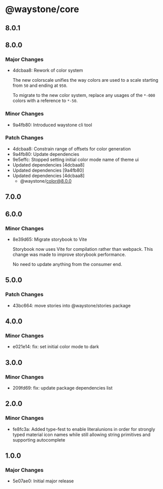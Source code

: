# @waystone/core

## 8.0.1

## 8.0.0

### Major Changes

- 4dcbaa8: Rework of color system

  The new colorscale unifies the way colors are used to a scale starting from `50`
  and ending at `950`.

  To migrate to the new color system, replace any usages of the `*-000` colors
  with a reference to `*-50`.

### Minor Changes

- 9a4fb80: Introduced waystone cli tool

### Patch Changes

- 4dcbaa8: Constrain range of offsets for color generation
- 9a4fb80: Update dependencies
- 9e5effc: Stopped setting initial color mode name of theme ui
- Updated dependencies [4dcbaa8]
- Updated dependencies [9a4fb80]
- Updated dependencies [4dcbaa8]
  - @waystone/color@8.0.0

## 7.0.0

## 6.0.0

### Minor Changes

- 8e39d65: Migrate storybook to Vite

  Storybook now uses Vite for compilation rather than webpack. This change was
  made to improve storybook performance.

  No need to update anything from the consumer end.

## 5.0.0

### Patch Changes

- 43bc664: move stories into @waystone/stories package

## 4.0.0

### Minor Changes

- e021e14: fix: set initial color mode to dark

## 3.0.0

### Minor Changes

- 209fd69: fix: update package dependencies list

## 2.0.0

### Minor Changes

- fe8fc3a: Added type-fest to enable literalunions in order for strongly typed material icon names while still allowing string primitives and supporting autocomplete

## 1.0.0

### Major Changes

- 5e07ae0: Initial major release
